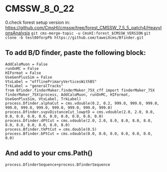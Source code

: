 CMSSW_8_0_22
=====

0.check forest setup version in: https://github.com/CmsHI/cmssw/tree/forest_CMSSW_7_5_5_patch4/HeavyIonsAnalysis
`git cms-merge-topic -u CmsHI:forest_$CMSSW_VERSION`
`git clone -b test80forpPb https://github.com/taweiXcms/Bfinder.git`


To add B/D finder, paste the following block:
-----

```
AddCaloMuon = False
runOnMC = False
HIFormat = False
UseGenPlusSim = False
VtxLabel = "offlinePrimaryVerticesWithBS"
TrkLabel = "generalTracks"
from Bfinder.finderMaker.finderMaker_75X_cff import finderMaker_75X
finderMaker_75X(process, AddCaloMuon, runOnMC, HIFormat, UseGenPlusSim, VtxLabel, TrkLabel)
process.Dfinder.alphaCut = cms.vdouble(0.2, 0.2, 999.0, 999.0, 999.0, 999.0, 999.0, 999.0, 999.0, 999.0, 999.0, 999.0)
process.Dfinder.svpvDistanceCut_lowptD = cms.vdouble(2.0, 2.0, 0.0, 0.0, 0.0, 0.0, 0.0, 0.0, 0.0, 0.0, 0.0, 0.0)
process.Dfinder.dPtCut = cms.vdouble(2.0, 2.0, 8.0, 8.0, 8.0, 8.0, 8.0, 8.0, 8.0, 8.0, 8.0, 8.0)
process.Bfinder.tkPtCut = cms.double(0.5)
process.Bfinder.bPtCut = cms.vdouble(0.0, 0.0, 0.0, 0.0, 0.0, 0.0, 0.0)
```

And add to your cms.Path()
-----

```
process.DfinderSequence+process.BfinderSequence
```
